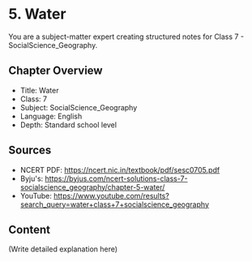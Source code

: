 # 5. Water

You are a subject-matter expert creating structured notes for Class 7 - SocialScience_Geography.

## Chapter Overview
- Title: Water
- Class: 7
- Subject: SocialScience_Geography
- Language: English
- Depth: Standard school level

## Sources
- NCERT PDF: https://ncert.nic.in/textbook/pdf/sesc0705.pdf
- Byju's: https://byjus.com/ncert-solutions-class-7-socialscience_geography/chapter-5-water/
- YouTube: https://www.youtube.com/results?search_query=water+class+7+socialscience_geography

## Content
(Write detailed explanation here)

